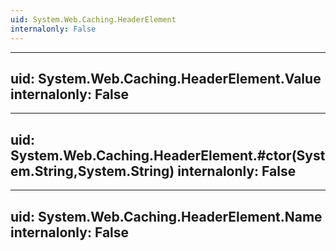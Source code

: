 ```yaml
---
uid: System.Web.Caching.HeaderElement
internalonly: False
---
```


---
uid: System.Web.Caching.HeaderElement.Value
internalonly: False
---

---
uid: System.Web.Caching.HeaderElement.#ctor(System.String,System.String)
internalonly: False
---

---
uid: System.Web.Caching.HeaderElement.Name
internalonly: False
---
